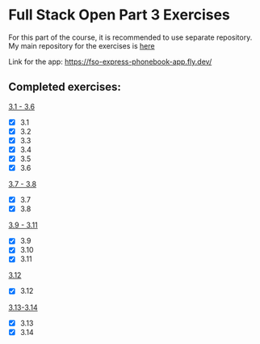 # Full Stack Open Part 3 Exercises
For this part of the course, it is recommended to use separate repository. My main repository for the exercises is [here](https://github.com/jarikain/full-stack-open-exercises)

Link for the app: https://fso-express-phonebook-app.fly.dev/

## Completed exercises:
[3.1 - 3.6](https://fullstackopen.com/en/part3/node_js_and_express#exercises-3-1-3-6)
- [x] 3.1
- [x] 3.2
- [x] 3.3
- [x] 3.4
- [x] 3.5
- [x] 3.6

[3.7 - 3.8](https://fullstackopen.com/en/part3/node_js_and_express#exercises-3-7-3-8)
- [x] 3.7
- [x] 3.8

[3.9 - 3.11](https://fullstackopen.com/en/part3/deploying_app_to_internet#exercises-3-9-3-11)
- [x] 3.9
- [x] 3.10
- [x] 3.11

[3.12](https://fullstackopen.com/en/part3/saving_data_to_mongo_db#exercise-3-12)
- [x] 3.12

[3.13-3.14](https://fullstackopen.com/en/part3/saving_data_to_mongo_db#exercises-3-13-3-14)
- [x] 3.13
- [x] 3.14
